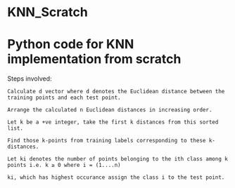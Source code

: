 # KNN_Scratch
# Python code for KNN implementation from scratch

Steps involved:

    Calculate d vector where d denotes the Euclidean distance between the training points and each test point.

    Arrange the calculated n Euclidean distances in increasing order.

    Let k be a +ve integer, take the first k distances from this sorted list.

    Find those k-points from training labels corresponding to these k-distances.

    Let ki denotes the number of points belonging to the ith class among k points i.e. k ≥ 0 where i = (1....n)

    ki, which has highest occurance assign the class i to the test point.
